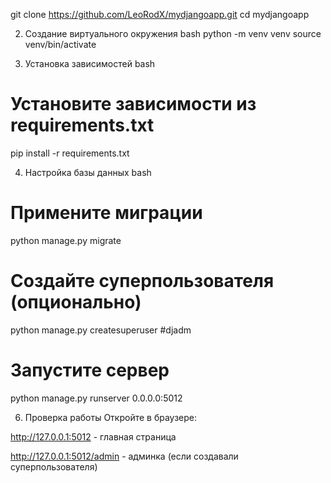 git clone https://github.com/LeoRodX/mydjangoapp.git
cd mydjangoapp

2. Создание виртуального окружения
bash
python -m venv venv
source venv/bin/activate

3. Установка зависимостей
bash
# Установите зависимости из requirements.txt
pip install -r requirements.txt


4. Настройка базы данных
bash
# Примените миграции
python manage.py migrate

# Создайте суперпользователя (опционально)
python manage.py createsuperuser
#djadm

# Запустите сервер
python manage.py runserver 0.0.0.0:5012

6. Проверка работы
Откройте в браузере:

http://127.0.0.1:5012 - главная страница

http://127.0.0.1:5012/admin - админка (если создавали суперпользователя)